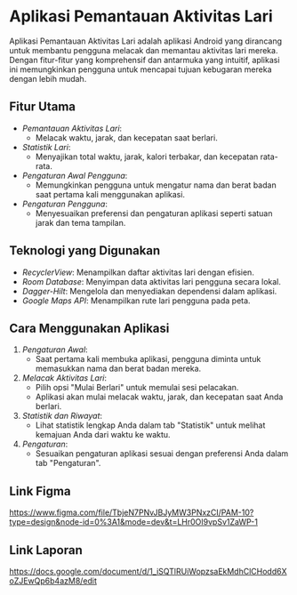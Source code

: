 # Aplikasi Pemantauan Aktivitas Lari

Aplikasi Pemantauan Aktivitas Lari adalah aplikasi Android yang dirancang untuk membantu pengguna melacak dan memantau aktivitas lari mereka. Dengan fitur-fitur yang komprehensif dan antarmuka yang intuitif, aplikasi ini memungkinkan pengguna untuk mencapai tujuan kebugaran mereka dengan lebih mudah.

## Fitur Utama

- *Pemantauan Aktivitas Lari*:
  - Melacak waktu, jarak, dan kecepatan saat berlari.
- *Statistik Lari*:
  - Menyajikan total waktu, jarak, kalori terbakar, dan kecepatan rata-rata.
- *Pengaturan Awal Pengguna*:
  - Memungkinkan pengguna untuk mengatur nama dan berat badan saat pertama kali menggunakan aplikasi.
- *Pengaturan Pengguna*:
  - Menyesuaikan preferensi dan pengaturan aplikasi seperti satuan jarak dan tema tampilan.

## Teknologi yang Digunakan

- *RecyclerView*: Menampilkan daftar aktivitas lari dengan efisien.
- *Room Database*: Menyimpan data aktivitas lari pengguna secara lokal.
- *Dagger-Hilt*: Mengelola dan menyediakan dependensi dalam aplikasi.
- *Google Maps API*: Menampilkan rute lari pengguna pada peta.

## Cara Menggunakan Aplikasi

1. *Pengaturan Awal*:
   - Saat pertama kali membuka aplikasi, pengguna diminta untuk memasukkan nama dan berat badan mereka.
2. *Melacak Aktivitas Lari*:
   - Pilih opsi "Mulai Berlari" untuk memulai sesi pelacakan.
   - Aplikasi akan mulai melacak waktu, jarak, dan kecepatan saat Anda berlari.
3. *Statistik dan Riwayat*:
   - Lihat statistik lengkap Anda dalam tab "Statistik" untuk melihat kemajuan Anda dari waktu ke waktu.
4. *Pengaturan*:
   - Sesuaikan pengaturan aplikasi sesuai dengan preferensi Anda dalam tab "Pengaturan".
  
## Link Figma
https://www.figma.com/file/TbjeN7PNvJBJyMW3PNxzCI/PAM-10?type=design&node-id=0%3A1&mode=dev&t=LHr0OI9vpSv1ZaWP-1

## Link Laporan
https://docs.google.com/document/d/1_iSQTlRUiWopzsaEkMdhClCHodd6XoZJEwQp6b4azM8/edit
